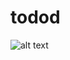 # todod

![alt text](https://github.com/maxfps11/todod/blob/dev/img/Screenshot%20from%202023-04-29%2015-15-08.png?raw=true)
